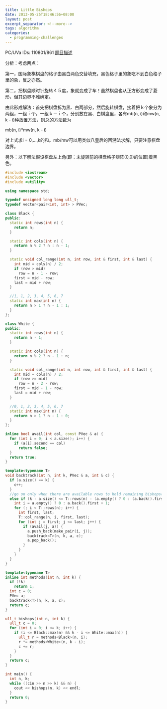 ```yaml
---
title: Little Bishops
date: 2013-05-25T18:46:56+08:00
layout: post
excerpt_separator: <!--more-->
tags: algorithm
categories:
  - programming-challenges
---
```

PC/UVa IDs: 110801/861 <a href="http://uva.onlinejudge.org/index.php?option=com_onlinejudge&#038;Itemid=8&#038;category=36&#038;page=show_problem&#038;problem=802" target="_blank">题目描述</a>

分析：考虑两点：
  
第一，国际象棋棋盘的格子由黑白两色交替填充，黑色格子里的象吃不到白色格子里的象，反之亦然。
  
第二，把棋盘顺时针旋转４５度，象就变成了车！虽然棋盘也从正方形变成了菱形，但其边界不难确定。
  
由此形成解法：首先把棋盘拆为黑、白两部分，然后旋转棋盘，接着把ｋ个象分为两组，一组ｉ个，一组ｋ－ｉ个，分别放在黑、白棋盘里，各有mb(n, i)和mw(n, k - i)种放置方法，则总的方法数为<!--more-->


  
mb(n, i)*mw(n, k - i)
  
对上式求i = 0,...,k的和。mb/mw可以用类似八皇后的回溯法求解，只要注意棋盘边界。
  
另外：以下解法假设棋盘左上角(即：未旋转前的棋盘格子矩阵(0,0)的位置)着黑色。

```cpp
#include <iostream>
#include <vector>
#include <utility>

using namespace std;

typedef unsigned long long ull_t;
typedef vector<pair<int, int> > PVec;

class Black {
public:
  static int rows(int n) {
    return n;
  }

  static int cols(int n) {
    return n % 2 ? n : n - 1;
  }

  static void col_range(int n, int row, int & first, int & last) {
    int mid = cols(n) / 2;
    if (row > mid)
      row = n - 1 - row;
    first = mid - row;
    last = mid + row;
  }

  //1, 1, 2, 3, 4, 5, 6, 7
  static int max(int n) {
    return n > 1 ? n - 1 : 1;
  }
};

class White {
public:
  static int rows(int n) {
    return n - 1;
  }

  static int cols(int n) {
    return n % 2 ? n - 1 : n;
  }

  static void col_range(int n, int row, int & first, int & last) {
    int mid = cols(n) / 2;
    if (row >= mid)
      row = n - 2 - row;
    first = mid - 1 - row;
    last = mid + row;
  }

  //0, 1, 2, 3, 4, 5, 6, 7
  static int max(int n) {
    return n > 1 ? n - 1 : 0;
  }
};

inline bool avail(int col, const PVec & a) {
  for (int i = 0; i < a.size(); i++) {
    if (a[i].second == col)
      return false;
  }
  return true;
}

template<typename T>
void backtrack(int n, int k, PVec & a, int & c) {
  if (a.size() == k) {
    c++;
  }
  //go on only when there are available rows to hold remaining bishops(one in each row)
  else if (k - a.size() <= T::rows(n) - (a.empty() ? 0 : (a.back().first + 1))) {
    int i = a.empty() ? 0 : a.back().first + 1;
    for (; i < T::rows(n); i++) {
      int first, last;
      T::col_range(n, i, first, last);
      for (int j = first; j <= last; j++) {
        if (avail(j, a)) {
          a.push_back(make_pair(i, j));
          backtrack<T>(n, k, a, c);
          a.pop_back();
        }
      }
    }
  }
}

template<typename T>
inline int methods(int n, int k) {
  if (!k)
    return 1;
  int c = 0;
  PVec a;
  backtrack<T>(n, k, a, c);
  return c;
}

ull_t bishops(int n, int k) {
  ull_t c = 0;
  for (int i = 0; i <= k; i++) {
    if (i <= Black::max(n) && k - i <= White::max(n)) {
      ull_t r = methods<Black>(n, i);
      r *= methods<White>(n, k - i);
      c += r;
    }
  }
  return c;
}

int main() {
  int n, k;
  while ((cin >> n >> k) && n) {
    cout << bishops(n, k) << endl;
  }
  return 0;
}
```

